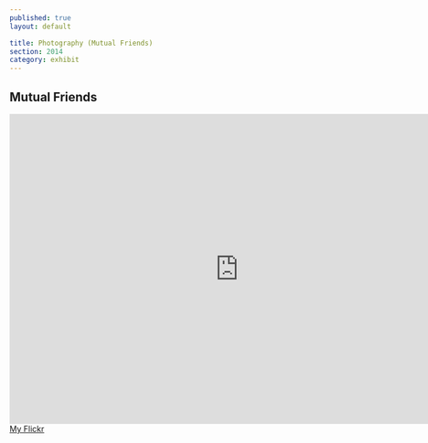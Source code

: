 ```yaml
---
published: true
layout: default

title: Photography (Mutual Friends)
section: 2014
category: exhibit
---
```


## Mutual Friends ##

<iframe id='iframe' src='https://flickrit.com/slideshowholder.php?height=533&width=800&size=big&setId=72157653797445985&credit=1&trans=1&theme=1&thumbnails=0&transition=0&layoutType=fixed&sort=0' scrolling='no' frameborder='0' width='800' height='543'></iframe>

<br>
<a href="https://flickr.com/photos/akira2019">My Flickr</a>
